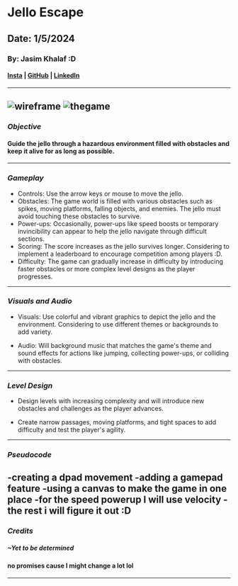 # Jello Escape

## Date: 1/5/2024

### By: Jasim Khalaf :D

#### [Insta](https://www.instagram.com/je11ooking/?hl=en) | [GitHub](https://github.com/Jellooking) | [LinkedIn](https://www.linkedin.com/in/jasim-khalaf-516b30302/)

---
![wireframe](https://media.discordapp.net/attachments/1231570964958023720/1235472464671281183/Project_20240502090536.png?ex=66347ee5&is=66332d65&hm=eae29ed1a8b6284b55cf0b7b82ca43b7949866fec8a0b8006ce7f79aded84383&=&format=webp&quality=lossless&width=645&height=394)
![thegame](https://media.discordapp.net/attachments/1231570964958023720/1235472465241571338/Project_20240502090541.png?ex=66347ee5&is=66332d65&hm=b9feeb8b80c4ec08e8e2d1253434f743de0134dc2d0d7f2562e3126239078d4b&=&format=webp&quality=lossless&width=645&height=394)
---

### **_Objective_**

####  Guide the jello through a hazardous environment filled with obstacles and keep it alive for as long as possible.
---

### **_Gameplay_**

- Controls: Use the arrow keys or mouse to move the jello.
- Obstacles: The game world is filled with various obstacles such as spikes, moving platforms, falling objects, and enemies. The jello must avoid touching these obstacles to survive.
 - Power-ups: Occasionally, power-ups like speed boosts or temporary invincibility can appear to help the jello navigate through difficult sections.
 - Scoring: The score increases as the jello survives longer. Considering to implement a leaderboard to encourage competition among players :D.
- Difficulty: The game can gradually increase in difficulty by introducing faster obstacles or more complex level designs as the player progresses.


---

### **_Visuals and Audio_**

- Visuals: Use colorful and vibrant graphics to depict the jello and the environment. Considering to use different themes or backgrounds to add variety.

- Audio: Will background music that matches the game's theme and sound effects for actions like jumping, collecting power-ups, or colliding with obstacles.

---

### **_Level Design_**

- Design levels with increasing complexity and will introduce new obstacles and challenges as the player advances.

- Create narrow passages, moving platforms, and tight spaces to add difficulty and test the player's agility.
---
### **_Pseudocode_**
-creating a dpad movement
-adding a gamepad feature
-using a canvas to make the game in one place
-for the speed powerup I will use velocity 
-the rest i will figure it out :D
---
### **_Credits_**

##### ~Yet to be determined
#### no promises cause I might change a lot lol

---
